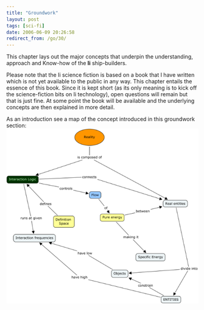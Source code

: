 ```yaml
---
title: "Groundwork"
layout: post
tags: [sci-fi]
date: 2006-06-09 20:26:58
redirect_from: /go/30/
---
```


This chapter lays out the major concepts that underpin the understanding, approach and Know-how of the **Ii** ship-builders.

Please note that the Ii science fiction is based on a book that I have written which is not yet available to the public in any way. This chapter entails the essence of this book. Since it is kept short (as its only meaning is to kick off the science-fiction bits on Ii technology), open questions will remain but that is just fine. At some point the book will be available and the underlying concepts are then explained in more detail.

As an introduction see a map of the concept introduced in this groundwork section:
 ![](/public/assets/saitech1-fig0.png)
